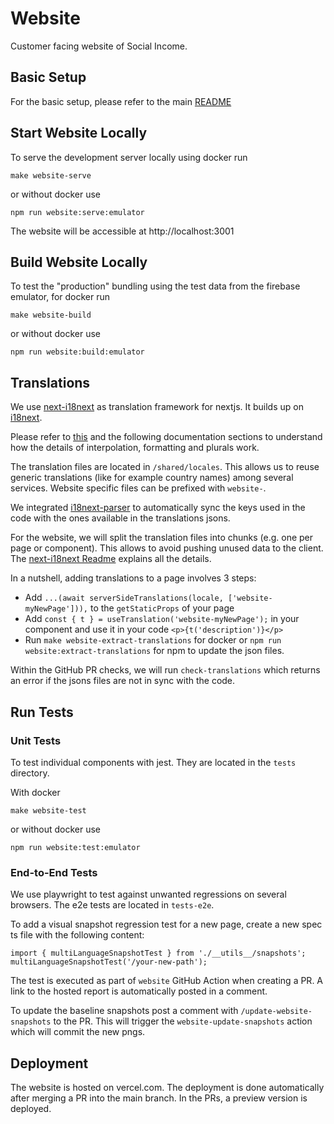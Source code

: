 # Website

Customer facing website of Social Income.

## Basic Setup

For the basic setup, please refer to the main [README](../README.md)

## Start Website Locally

To serve the development server locally using docker run

```
make website-serve
```

or without docker use

```
npm run website:serve:emulator
```

The website will be accessible at http://localhost:3001

## Build Website Locally

To test the "production" bundling using the test data from the firebase
emulator, for docker run

```
make website-build
```

or without docker use

```
npm run website:build:emulator
```

## Translations

We use [next-i18next](https://github.com/i18next/next-i18next) as
translation framework for nextjs. It builds up on
[i18next](https://www.i18next.com).

Please refer to
[this](https://www.i18next.com/translation-function/essentials) and the
following documentation sections to understand how the details of
interpolation, formatting and plurals work.

The translation files are located in `/shared/locales`. This allows us
to reuse generic translations (like for example country names) among
several services. Website specific files can be prefixed with
`website-`.

We integrated
[i18next-parser](https://github.com/i18next/i18next-parser) to
automatically sync the keys used in the code with the ones available in
the translations jsons.

For the website, we will split the translation files into chunks (e.g.
one per page or component). This allows to avoid pushing unused data to
the client. The
[next-i18next Readme](https://github.com/i18next/next-i18next#3-project-setup)
explains all the details.

In a nutshell, adding translations to a page involves 3 steps:

- Add
  `...(await serverSideTranslations(locale, ['website-myNewPage'])),` to
  the `getStaticProps` of your page
- Add `const { t } = useTranslation('website-myNewPage');` in your
  component and use it in your code `<p>{t('description')}</p>`
- Run `make website-extract-translations` for docker or
  `npm run website:extract-translations` for npm to update the json
  files.

Within the GitHub PR checks, we will run `check-translations` which
returns an error if the jsons files are not in sync with the code.

## Run Tests

### Unit Tests

To test individual components with jest. They are located in the `tests`
directory.

With docker

```
make website-test
```

or without docker use

```
npm run website:test:emulator
```

### End-to-End Tests

We use playwright to test against unwanted regressions on several
browsers. The e2e tests are located in `tests-e2e`.

To add a visual snapshot regression test for a new page, create a new
spec ts file with the following content:

```
import { multiLanguageSnapshotTest } from './__utils__/snapshots';
multiLanguageSnapshotTest('/your-new-path');
```

The test is executed as part of `website` GitHub Action when creating a PR.
A link to the hosted report is automatically posted in a comment.

To update the baseline snapshots post a comment with `/update-website-snapshots` to the PR.
This will trigger the `website-update-snapshots` action which will commit the new pngs.

## Deployment

The website is hosted on vercel.com. The deployment is done
automatically after merging a PR into the main branch. In the PRs, a
preview version is deployed.
